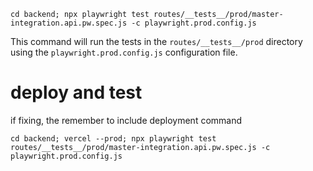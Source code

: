 ```
cd backend; npx playwright test routes/__tests__/prod/master-integration.api.pw.spec.js -c playwright.prod.config.js
```

This command will run the tests in the `routes/__tests__/prod` directory using the `playwright.prod.config.js` configuration file.


# deploy and test

if fixing, the remember to include deployment command

```
cd backend; vercel --prod; npx playwright test routes/__tests__/prod/master-integration.api.pw.spec.js -c playwright.prod.config.js
```
